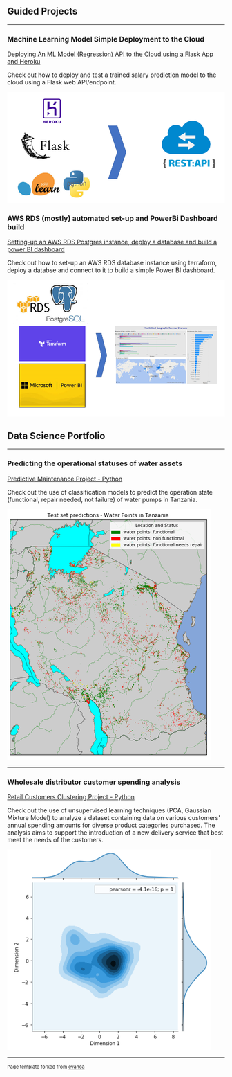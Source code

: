 ## Guided Projects

---

### Machine Learning Model Simple Deployment to the Cloud  

[Deploying An ML Model (Regression) API to the Cloud using a Flask App and Heroku](https://github.com/ChristopherCochet/salary_prediction_flask_heroku/blob/master/README.md)

Check out how to deploy and test a trained salary prediction model to the cloud using a Flask web API/endpoint.

<img src="https://github.com/ChristopherCochet/salary_prediction_flask_heroku/blob/master/images/readme.PNG?raw=true"/>


### AWS RDS (mostly) automated set-up and PowerBi Dashboard build   

[Setting-up an AWS RDS Postgres instance, deploy a database and build a power BI dashboard](https://github.com/ChristopherCochet/awsrds-terraform-pbi/blob/master/index.md)

Check out how to set-up an AWS RDS database instance using terraform, deploy a databse and connect to it to build a simple Power BI dashboard.

<img src="https://github.com/ChristopherCochet/awsrds-terraform-pbi/blob/master/images/Project%20Overview.PNG?raw=true"/>


## Data Science Portfolio

---

### Predicting the operational statuses of water assets

[Predictive Maintenance Project - Python](https://github.com/ChristopherCochet/Predictive-Maintenance)

Check out the use of classification models to predict the operation state (functional, repair needed, not failure) of water pumps in Tanzania.

<img src="https://github.com/ChristopherCochet/Predictive-Maintenance/blob/master/Predictions.PNG?raw=true"/>

---
### Wholesale distributor customer spending analysis
[Retail Customers Clustering Project - Python](https://github.com/ChristopherCochet/Retail-Customer-Segmentation)

Check out the use of unsupervised learning techniques (PCA, Gaussian Mixture Model) to analyze a dataset containing data on various customers' annual spending amounts for diverse product categories purchased. The analysis aims to support the introduction of a new delivery service that best meet the needs of the customers.

<img src="https://github.com/ChristopherCochet/Retail-Customer-Segmentation/blob/master/Retail%20Customer%20Clusters.PNG?raw=true"/>


---
<p style="font-size:11px">Page template forked from <a href="https://github.com/evanca/quick-portfolio">evanca</a></p>
<!-- Remove above link if you don't want to attibute -->
